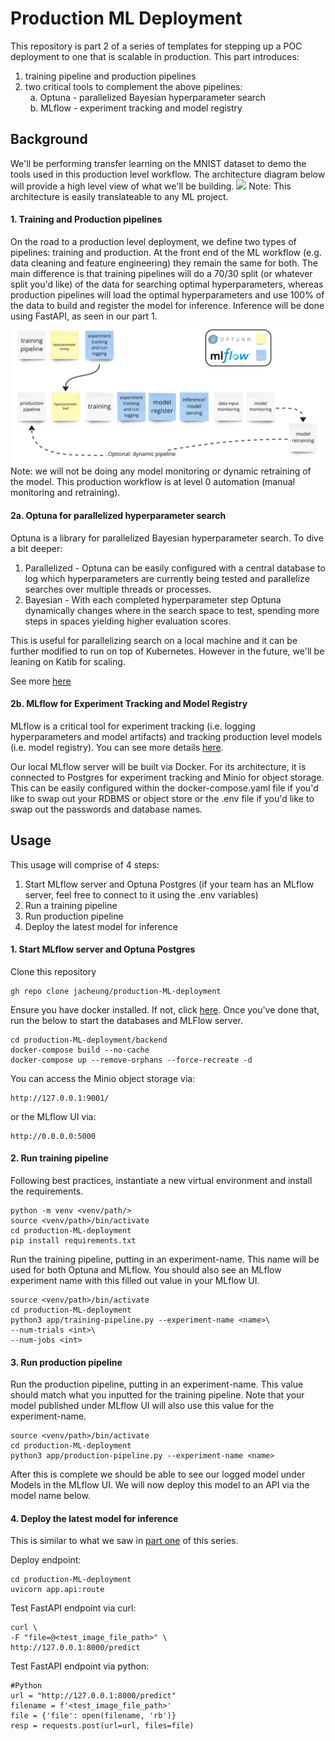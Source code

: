 # Production ML Deployment
 This repository is part 2 of a series of templates for stepping up a POC deployment to one that is scalable in production. This part introduces:
 1. training pipeline and production pipelines
 2. two critical tools to complement the above pipelines:  
 &nbsp; a. Optuna - parallelized Bayesian hyperparameter search  
 &nbsp; b. MLflow - experiment tracking and model registry

## Background
We'll be performing transfer learning on the MNIST dataset to demo the tools used in this production level workflow. The architecture diagram below will provide a high level view of what we'll be building. 
![](/docs/architecture-production.jpg)
Note: This architecture is easily translateable to any ML project. 

#### 1. Training and Production pipelines
On the road to a production level deployment, we define two types of pipelines: training and production. At the front end of the ML workflow (e.g. data cleaning and feature engineering) they remain the same for both. The main difference is that training pipelines will do a 70/30 split (or whatever split you'd like) of the data for searching optimal hyperparameters, whereas production pipelines will load the optimal hyperparameters and use 100% of the data to build and register the model for inference. Inference will be done using FastAPI, as seen in our part 1. 
![](/docs/training-production.jpg)
Note: we will not be doing any model monitoring or dynamic retraining of the model. This production workflow is at level 0 automation (manual monitoring and retraining).

#### 2a. Optuna for parallelized hyperparameter search
Optuna is a library for parallelized Bayesian hyperparameter search. To dive a bit deeper:
1. Parallelized - Optuna can be easily configured with a central database to log which hyperparameters are currently being tested and parallelize searches over multiple threads or processes. 
2. Bayesian - With each completed hyperparameter step Optuna dynamically changes where in the search space to test, spending more steps in spaces yielding higher evaluation scores. 

This is useful for parallelizing search on a local machine and it can be further modified to run on top of Kubernetes. However in the future, we'll be leaning on Katib for scaling.  

See more [here](https://optuna.org/)

#### 2b. MLflow for Experiment Tracking and Model Registry 
MLflow is a critical tool for experiment tracking (i.e. logging hyperparameters and model artifacts) and tracking production level models (i.e. model registry). You can see more details [here](https://mlflow.org/).  

Our local MLflow server will be built via Docker. For its architecture, it is connected to Postgres for experiment tracking and Minio for object storage. This can be easily configured within the docker-compose.yaml file if you'd like to swap out your RDBMS or object store or the .env file if you'd like to swap out the passwords and database names.

## Usage
This usage will comprise of 4 steps: 
1. Start MLflow server and Optuna Postgres (if your team has an MLflow server, feel free to connect to it using the .env variables)
2. Run a training pipeline
3. Run production pipeline
4. Deploy the latest model for inference

#### 1. Start MLflow server and Optuna Postgres 
Clone this repository 
```
gh repo clone jacheung/production-ML-deployment
```
Ensure you have docker installed. If not, click [here](https://docs.docker.com/engine/install/). Once you've done that, run the below to start the databases and MLFlow server. 

```
cd production-ML-deployment/backend
docker-compose build --no-cache
docker-compose up --remove-orphans --force-recreate -d
```

You can access the Minio object storage via:
```
http://127.0.0.1:9001/ 
```
or the MLflow UI via:
```
http://0.0.0.0:5000
```

#### 2. Run training pipeline 
Following best practices, instantiate a new virtual environment and install the requirements.
```
python -m venv <venv/path/>
source <venv/path>/bin/activate
cd production-ML-deployment
pip install requirements.txt
```

Run the training pipeline, putting in an experiment-name. This name will be used for both Optuna and MLflow. You should also see an MLflow experiment name with this filled out value in your MLflow UI. 
```
source <venv/path>/bin/activate
cd production-ML-deployment
python3 app/training-pipeline.py --experiment-name <name>\
--num-trials <int>\
--num-jobs <int>
```

#### 3. Run production pipeline
Run the production pipeline, putting in an experiment-name. This value should match what you inputted for the training pipeline. Note that your model published under MLflow UI will also use this value for the experiment-name. 
```
source <venv/path>/bin/activate
cd production-ML-deployment
python3 app/production-pipeline.py --experiment-name <name>
```
After this is complete we should be able to see our logged model under Models in the MLflow UI. We will now deploy this model to an API via the model name below. 

#### 4. Deploy the latest model for inference
This is similar to what we saw in [part one](https://github.com/jacheung/thin-ML-deployment) of this series. 

Deploy endpoint: 
``` 
cd production-ML-deployment  
uvicorn app.api:route   
```

Test FastAPI endpoint via curl:
``` 
curl \  
-F "file=@<test_image_file_path>" \  
http://127.0.0.1:8000/predict  
```

Test FastAPI endpoint via python:
```
#Python
url = "http://127.0.0.1:8000/predict"
filename = f'<test_image_file_path>'
file = {'file': open(filename, 'rb')}
resp = requests.post(url=url, files=file)
```